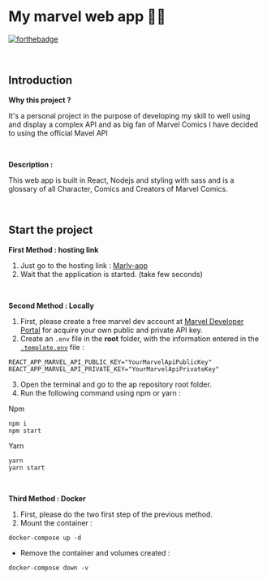 
My marvel web app 🦸‍♂️
===
[![forthebadge](https://forthebadge.com/images/badges/made-with-typescript.svg)](https://forthebadge.com)

&nbsp;

## Introduction

**Why this project ?**

It's a personal project in the purpose of developing my skill to well using and display a complex API and as big fan of Marvel Comics I have decided to using the official Mavel API

&nbsp;

**Description :**

This web app is built in React, Nodejs and styling with sass and is a glossary of all Character, Comics and Creators of Marvel Comics.

&nbsp;

## Start the project

**First Method : hosting link**

1. Just go to the hosting link : [Marlv-app](http://marvelapp.dev.raphaelsaverys.com/) 
2. Wait that the application is started. (take few seconds)

&nbsp;

**Second Method : Locally**

1. First, please create a free marvel dev account at [Marvel Developer Portal](https://developer.marvel.com/) for acquire your own public and private API key. 
2. Create an `.env` file in the **root** folder, with the information entered in the [``.template.env``](./.template.env) file :
```
REACT_APP_MARVEL_API_PUBLIC_KEY="YourMarvelApiPublicKey"
REACT_APP_MARVEL_API_PRIVATE_KEY="YourMarvelApiPrivateKey"
```
3. Open the terminal and go to the ap repository root folder.
4. Run the following command using npm or yarn :

Npm
```properties
npm i
npm start
```
Yarn
```properties
yarn
yarn start
```

&nbsp;

**Third Method : Docker**

1. First, please do the two first step of the previous method.
2. Mount the container :
```properties
docker-compose up -d
```
* Remove the container and volumes created :
```properties
docker-compose down -v
```
